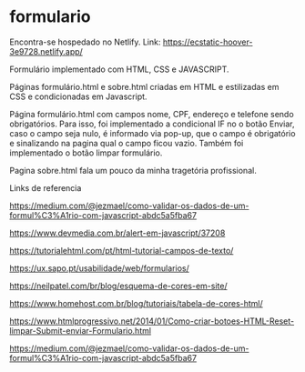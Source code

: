 # formulario 
Encontra-se hospedado no Netlify. Link: https://ecstatic-hoover-3e9728.netlify.app/


Formulário implementado com HTML, CSS e JAVASCRIPT.

Páginas formulário.html e sobre.html criadas em HTML e estilizadas em CSS e condicionadas em Javascript.

Página formulário.html com campos nome, CPF, endereço e telefone sendo obrigatórios. Para isso, foi implementado a condicional IF no o botão Enviar, caso o campo seja nulo, é informado via pop-up, que o campo é obrigatório e sinalizando na pagina qual o campo ficou vazio.
Também foi implementado o botão limpar formulário. 

Pagina sobre.html fala um pouco da minha tragetória profissional.



Links de referencia

https://medium.com/@jezmael/como-validar-os-dados-de-um-formul%C3%A1rio-com-javascript-abdc5a5fba67

https://www.devmedia.com.br/alert-em-javascript/37208

https://tutorialehtml.com/pt/html-tutorial-campos-de-texto/

https://ux.sapo.pt/usabilidade/web/formularios/

https://neilpatel.com/br/blog/esquema-de-cores-em-site/

https://www.homehost.com.br/blog/tutoriais/tabela-de-cores-html/

https://www.htmlprogressivo.net/2014/01/Como-criar-botoes-HTML-Reset-limpar-Submit-enviar-Formulario.html

https://medium.com/@jezmael/como-validar-os-dados-de-um-formul%C3%A1rio-com-javascript-abdc5a5fba67
